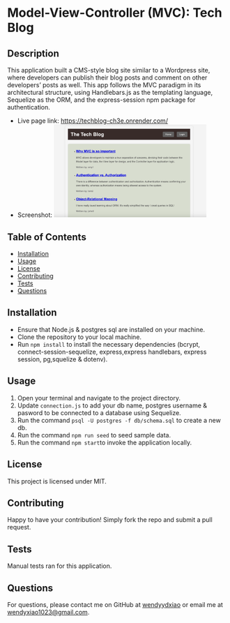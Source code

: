 # Model-View-Controller (MVC): Tech Blog

## Description

This application built a CMS-style blog site similar to a Wordpress site, where developers can publish their blog posts and comment on other developers’ posts as well. This app follows the MVC paradigm in its architectural structure, using Handlebars.js as the templating language, Sequelize as the ORM, and the express-session npm package for authentication.

- Live page link: https://techblog-ch3e.onrender.com/
- Screenshot:
  <img src="/Assets/Tech Blog.png" width="350" title="page screenshot">

## Table of Contents

- [Installation](#installation)
- [Usage](#usage)
- [License](#license)
- [Contributing](#contributing)
- [Tests](#tests)
- [Questions](#questions)

## Installation

- Ensure that Node.js & postgres sql are installed on your machine.
- Clone the repository to your local machine.
- Run `npm install` to install the necessary dependencies (bcrypt, connect-session-sequelize, express,express handlebars, express session, pg,squelize & dotenv).

## Usage

1. Open your terminal and navigate to the project directory.
2. Update `connection.js` to add your db name, postgres username & pasword to be connected to a database using Sequelize.
3. Run the command `psql -U postgres -f db/schema.sql` to create a new db.
4. Run the command `npm run seed` to seed sample data.
5. Run the command `npm start`to invoke the application locally.

## License

This project is licensed under MIT.

## Contributing

Happy to have your contribution! Simply fork the repo and submit a pull request.

## Tests

Manual tests ran for this application.

## Questions

For questions, please contact me on GitHub at [wendyydxiao](https://github.com/wendyydxiao) or email me at wendyxiao1023@gmail.com.
